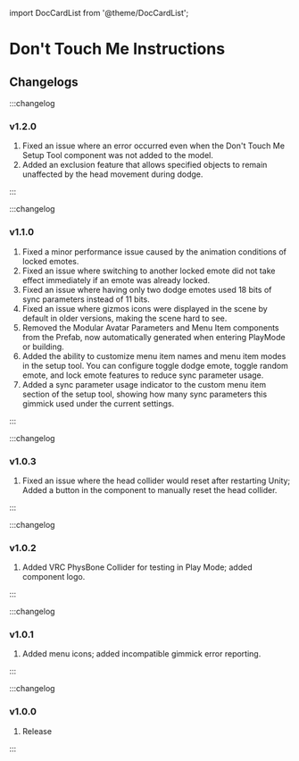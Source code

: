 import DocCardList from '@theme/DocCardList';

# Don't Touch Me Instructions

<DocCardList />

## Changelogs

:::changelog

### v1.2.0

1. Fixed an issue where an error occurred even when the Don't Touch Me Setup Tool component was not added to the model.
1. Added an exclusion feature that allows specified objects to remain unaffected by the head movement during dodge.

:::

:::changelog

### v1.1.0

1. Fixed a minor performance issue caused by the animation conditions of locked emotes.
1. Fixed an issue where switching to another locked emote did not take effect immediately if an emote was already locked.
1. Fixed an issue where having only two dodge emotes used 18 bits of sync parameters instead of 11 bits.
1. Fixed an issue where gizmos icons were displayed in the scene by default in older versions, making the scene hard to see.
1. Removed the Modular Avatar Parameters and Menu Item components from the Prefab, now automatically generated when entering PlayMode or building.
1. Added the ability to customize menu item names and menu item modes in the setup tool. You can configure toggle dodge emote, toggle random emote, and lock emote features to reduce sync parameter usage.
1. Added a sync parameter usage indicator to the custom menu item section of the setup tool, showing how many sync parameters this gimmick used under the current settings.

:::

:::changelog

### v1.0.3

1. Fixed an issue where the head collider would reset after restarting Unity; Added a button in the component to manually reset the head collider.

:::

:::changelog

### v1.0.2

1. Added VRC PhysBone Collider for testing in Play Mode; added component logo.

:::

:::changelog

### v1.0.1

1. Added menu icons; added incompatible gimmick error reporting.

:::

:::changelog

### v1.0.0

1. Release

:::

